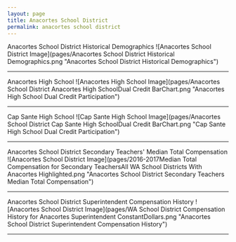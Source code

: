```yaml
---
layout: page
title: Anacortes School District
permalink: anacortes school district
---
```



Anacortes School District Historical Demographics
![Anacortes School District Image](pages/Anacortes School District Historical Demographics.png "Anacortes School District Historical Demographics")

___

Anacortes High School
![Anacortes High School Image](pages/Anacortes School District Anacortes High SchoolDual Credit BarChart.png "Anacortes High School Dual Credit Participation")

___

Cap Sante High School
![Cap Sante High School Image](pages/Anacortes School District Cap Sante High SchoolDual Credit BarChart.png "Cap Sante High School Dual Credit Participation")

___

Anacortes School District Secondary Teachers' Median Total Compensation
![Anacortes School District Image](pages/2016-2017Median Total Compensation for Secondary TeachersAll WA School Districts With Anacortes Highlighted.png "Anacortes School District Secondary Teachers Median Total Compensation")

___

Anacortes School District Superintendent Compensation History
![Anacortes School District Image](pages/WA School District Compensation History for Anacortes Superintendent ConstantDollars.png "Anacortes School District Superintendent Compensation History")

___

